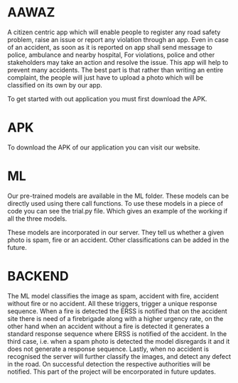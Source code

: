 # AAWAZ
A citizen centric app which will enable people to register any road safety problem, raise an issue or report any violation through an app. Even in case of an accident, as soon as it is reported on app shall send message to police, ambulance and nearby hospital, For violations, police and other stakeholders may take an action and resolve the issue. This app will help to prevent many accidents. The best part is that rather than writing an entire complaint, the people will just have to upload a photo which will be classified on its own by our app.

To get started with out application you must first download the APK. 

# APK
To download the APK of our application you can visit our website.

# ML
Our pre-trained models are available in the ML folder. These models can be directly used using there call functions. To use these models in a piece of code you can see the trial.py file. Which gives an example of the working if all the three models.

These models are incorporated in our server. They tell us whether a given photo is spam, fire or an accident. Other classifications can be added in the future.

# BACKEND
The  ML model classifies the image as spam, accident with fire, accident without fire or no accident. All these triggers, trigger a unique response sequence. When a fire is detected the ERSS is notified that on the accident site there is need of a firebrigade along with a higher urgency rate, on the other hand when an accident without a fire is detected it generates a standard response sequence where ERSS is notified of the accident. In the third case, i.e. when a spam photo is detected the model disregards it and it does not generate a response sequence.
Lastly, when no accident is recognised the server will further classify the images, and detect any defect in the road. On successful detection the respective authorities will be notified. This part of the project will be encorporated in future updates.

